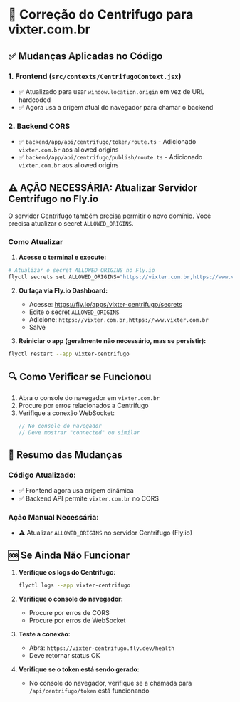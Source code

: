 # 🔧 Correção do Centrifugo para vixter.com.br

## ✅ Mudanças Aplicadas no Código

### 1. Frontend (`src/contexts/CentrifugoContext.jsx`)
- ✅ Atualizado para usar `window.location.origin` em vez de URL hardcoded
- ✅ Agora usa a origem atual do navegador para chamar o backend

### 2. Backend CORS
- ✅ `backend/app/api/centrifugo/token/route.ts` - Adicionado `vixter.com.br` aos allowed origins
- ✅ `backend/app/api/centrifugo/publish/route.ts` - Adicionado `vixter.com.br` aos allowed origins

## ⚠️ AÇÃO NECESSÁRIA: Atualizar Servidor Centrifugo no Fly.io

O servidor Centrifugo também precisa permitir o novo domínio. Você precisa atualizar o secret `ALLOWED_ORIGINS`.

### Como Atualizar

1. **Acesse o terminal e execute:**

```bash
# Atualizar o secret ALLOWED_ORIGINS no Fly.io
flyctl secrets set ALLOWED_ORIGINS="https://vixter.com.br,https://www.vixter.com.br,https://vixter-react.vercel.app,https://vixter-react-llyd.vercel.app" --app vixter-centrifugo
```

2. **Ou faça via Fly.io Dashboard:**
   - Acesse: https://fly.io/apps/vixter-centrifugo/secrets
   - Edite o secret `ALLOWED_ORIGINS`
   - Adicione: `https://vixter.com.br,https://www.vixter.com.br`
   - Salve

3. **Reiniciar o app (geralmente não necessário, mas se persistir):**
```bash
flyctl restart --app vixter-centrifugo
```

## 🔍 Como Verificar se Funcionou

1. Abra o console do navegador em `vixter.com.br`
2. Procure por erros relacionados a Centrifugo
3. Verifique a conexão WebSocket:
   ```javascript
   // No console do navegador
   // Deve mostrar "connected" ou similar
   ```

## 📝 Resumo das Mudanças

### Código Atualizado:
- ✅ Frontend agora usa origem dinâmica
- ✅ Backend API permite `vixter.com.br` no CORS

### Ação Manual Necessária:
- ⚠️ Atualizar `ALLOWED_ORIGINS` no servidor Centrifugo (Fly.io)

## 🆘 Se Ainda Não Funcionar

1. **Verifique os logs do Centrifugo:**
   ```bash
   flyctl logs --app vixter-centrifugo
   ```

2. **Verifique o console do navegador:**
   - Procure por erros de CORS
   - Procure por erros de WebSocket

3. **Teste a conexão:**
   - Abra: `https://vixter-centrifugo.fly.dev/health`
   - Deve retornar status OK

4. **Verifique se o token está sendo gerado:**
   - No console do navegador, verifique se a chamada para `/api/centrifugo/token` está funcionando

